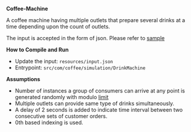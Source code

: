 **Coffee-Machine**

A coffee machine having multiple outlets that prepare several drinks
at a time depending upon the count of outlets.

The input is accepted in the form of json. Please refer to [sample](https://github.com/Ashish-sharmaa/Coffee-Machine/blob/master/resources/input.json)


**How to Compile and Run**
* Update the input: `resources/input.json`
* Entrypoint: `src/com/coffee/simulation/DrinkMachine`

**Assumptions**
* Number of instances a group of consumers can arrive at any point is generated randomly with modulo [limit](https://github.com/Ashish-sharmaa/Coffee-Machine/blob/master/src/com/coffee/simulation/utils/Constants.java#L9)
* Multiple outlets can provide same type of drinks simultaneously.
* A delay of 2 seconds is added to indicate time interval between two consecutive sets of customer orders.
* 0th based indexing is used.